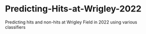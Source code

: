 # Predicting-Hits-at-Wrigley-2022
Predicting hits and non-hits at Wrigley Field in 2022 using various classifiers
